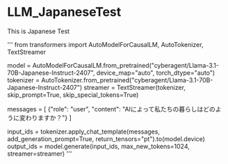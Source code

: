 # LLM_JapaneseTest
This is Japanese Test

'''
from transformers import AutoModelForCausalLM, AutoTokenizer, TextStreamer

model = AutoModelForCausalLM.from_pretrained("cyberagent/Llama-3.1-70B-Japanese-Instruct-2407", device_map="auto", torch_dtype="auto")
tokenizer = AutoTokenizer.from_pretrained("cyberagent/Llama-3.1-70B-Japanese-Instruct-2407")
streamer = TextStreamer(tokenizer, skip_prompt=True, skip_special_tokens=True)

messages = [
    {"role": "user", "content": "AIによって私たちの暮らしはどのように変わりますか？"}
]

input_ids = tokenizer.apply_chat_template(messages, add_generation_prompt=True, return_tensors="pt").to(model.device)
output_ids = model.generate(input_ids,
                            max_new_tokens=1024,
                            streamer=streamer)
'''
